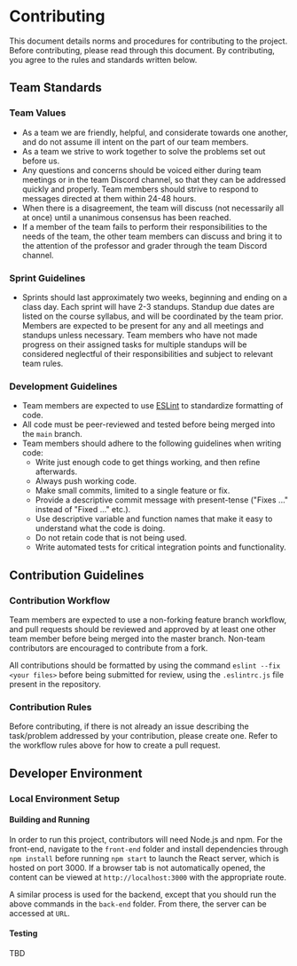 # Contributing
This document details norms and procedures for contributing to the project.
Before contributing, please read through this document. By contributing, you
agree to the rules and standards written below.

## Team Standards
### Team Values
- As a team we are friendly, helpful, and considerate towards one another, and
    do not assume ill intent on the part of our team members.
- As a team we strive to work together to solve the problems set out before us.
- Any questions and concerns should be voiced either during team meetings or in
    the team Discord channel, so that they can be addressed quickly and
    properly. Team members should strive to respond to messages directed at them
    within 24-48 hours.
- When there is a disagreement, the team will discuss (not necessarily all at
    once) until a unanimous consensus has been reached.
- If a member of the team fails to perform their responsibilities to the needs
    of the team, the other team members can discuss and bring it to the
    attention of the professor and grader through the team Discord channel.

### Sprint Guidelines
- Sprints should last approximately two weeks, beginning and ending on a class
    day. Each sprint will have 2-3 standups. Standup due dates are listed on the
    course syllabus, and will be coordinated by the team prior. Members are
    expected to be present for any and all meetings and standups unless
    necessary. Team members who have not made progress on their assigned tasks
    for multiple standups will be considered neglectful of their
    responsibilities and subject to relevant team rules.

### Development Guidelines
- Team members are expected to use [ESLint](https://eslint.org/) to standardize 
    formatting of code.
- All code must be peer-reviewed and tested before being merged into the `main`
    branch.
- Team members should adhere to the following guidelines when writing code:
    - Write just enough code to get things working, and then refine afterwards.
    - Always push working code.
    - Make small commits, limited to a single feature or fix.
    - Provide a descriptive commit message with present-tense ("Fixes ..."
        instead of "Fixed ..." etc.).
    - Use descriptive variable and function names that make it easy to
        understand what the code is doing.
    - Do not retain code that is not being used.
    - Write automated tests for critical integration points and functionality.

## Contribution Guidelines
### Contribution Workflow
Team members are expected to use a non-forking feature branch workflow, and pull
requests should be reviewed and approved by at least one other team member
before being merged into the master branch. Non-team contributors are encouraged
to contribute from a fork.

All contributions should be formatted by using the command `eslint --fix <your
files>` before being submitted for review, using the `.eslintrc.js` file present
in the repository.

### Contribution Rules
Before contributing, if there is not already an issue describing the
task/problem addressed by your contribution, please create one. Refer to the
workflow rules above for how to create a pull request.

## Developer Environment
### Local Environment Setup
#### Building and Running
In order to run this project, contributors will need Node.js and npm. For the
front-end, navigate to the `front-end` folder and install dependencies through
`npm install` before running `npm start` to launch the React server, which is
hosted on port 3000. If a browser tab is not automatically opened, the content
can be viewed at `http://localhost:3000` with the appropriate route.

A similar process is used for the backend, except that you should run the above
commands in the `back-end` folder. From there, the server can be accessed at
`URL`.

#### Testing
TBD
